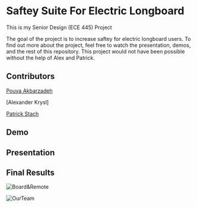 # Saftey Suite For Electric Longboard
This is my Senior Design (ECE 445) Project

The goal of the project is to increase saftey for electric longboard users. To find out more about the project, feel free to watch the presentation, demos, and the rest of this repository. This project would not have been possible without the help of Alex and Patrick. 

Contributors
-----
[Pouya Akbarzadeh](https://github.com/OfficialPouya)

[Alexander Krysl]

[Patrick Stach](https://github.com/pat-stach) 

Demo
-----

Presentation
-----

Final Results
-----
![Board&Remote](https://i.imgur.com/0Ts57t3.jpg)

![OurTeam](https://i.imgur.com/wKfyaSs.jpg)
